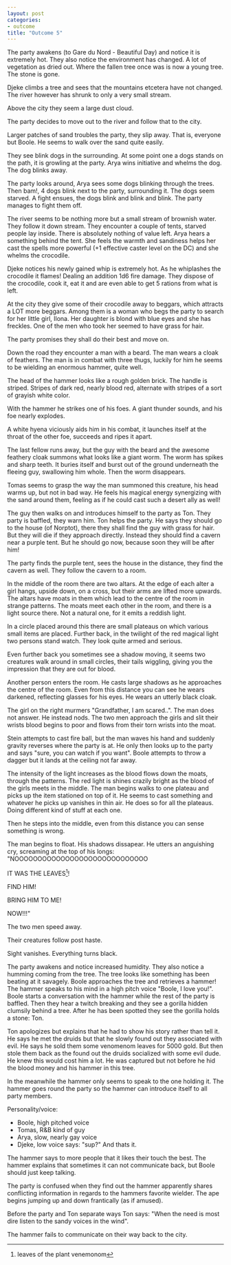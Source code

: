 ```yaml
---
layout: post
categories:
- outcome
title: "Outcome 5"
---
```


The party awakens (to Gare du Nord - Beautiful Day) and notice it is extremely hot. They also notice the environment has changed. A lot of vegetation as dried out. Where the fallen tree once was is now a young tree. The stone is gone.

Djeke climbs a tree and sees that the mountains etcetera have not changed. The river however has shrunk to only a very small stream.

Above the city they seem a large dust cloud.

The party decides to move out to the river and follow that to the city.

Larger patches of sand troubles the party, they slip away. That is, everyone but Boole. He seems to walk over the sand quite easily.

They see blink dogs in the surrounding. At some point one a dogs stands on the path, it is growling at the party. Arya wins initiative and whelms the dog. The dog blinks away.

The party looks around, Arya sees some dogs blinking through the trees. Then bam!, 4 dogs blink next to the party, surrounding it. The dogs seem starved.  A fight ensues, the dogs blink and blink and blink. The party manages to fight them off.

The river seems to be nothing more but a small stream of brownish water. They follow it down stream. They encounter a couple of tents, starved people lay inside. There is absolutely nothing of value left. Arya hears a something behind the tent. She feels the warmth and sandiness helps her cast the spells more powerful (+1 effective caster level on the DC) and she whelms the crocodile.

Djeke notices his newly gained whip is extremely hot. As he whiplashes the crocodile it flames! Dealing an addition 1d6 fire damage. They dispose of the crocodile, cook it, eat it and are even able to get 5 rations from what is left.

At the city they give some of their crocodile away to beggars, which attracts a LOT more beggars. Among them is a woman who begs the party to search for her little girl, Ilona. Her daughter is blond with blue eyes and she has freckles. One of the men who took her seemed to have grass for hair.

The party promises they shall do their best and move on.

Down the road they encounter a man with a beard. The man wears a cloak of feathers. The man is in combat with three thugs, luckily for him he seems to be wielding an enormous hammer, quite well.

The head of the hammer looks like a rough golden brick. The handle is striped.  Stripes of dark red, nearly blood red, alternate with stripes of a sort of grayish white color.

With the hammer he strikes one of his foes. A giant thunder sounds, and his foe nearly explodes.

A white hyena viciously aids him in his combat, it launches itself at the throat of the other foe, succeeds and ripes it apart.

The last fellow runs away, but the guy with the beard and the awesome feathery cloak summons what looks like a giant worm. The worm has spikes and sharp teeth. It buries itself and burst out of the ground underneath the fleeing guy, swallowing him whole. Then the worm disappears.

Tomas seems to grasp the way the man summoned this creature, his head warms up, but not in bad way. He feels his magical energy synergizing with the sand around them, feeling as if he could cast such a desert ally as well!

The guy then walks on and introduces himself to the party as Ton. They party is baffled, they warn him. Ton helps the party. He says they should go to the house (of Norptot), there they shall find the guy with grass for hair. But they will die if they approach directly. Instead they should find a cavern near a purple tent. But he should go now, because soon they will be after him!

The party finds the purple tent, sees the house in the distance, they find the cavern as well. They follow the cavern to a room.

In the middle of the room there are two altars. At the edge of each alter a girl hangs, upside down, on a cross, but their arms are lifted more upwards.  The altars have moats in them which lead to the centre of the room in strange patterns. The moats meet each other in the room, and there is a light source there. Not a natural one, for it emits a reddish light.

In a circle placed around this there are small plateaus on which various small items are placed. Further back, in the twilight of the red magical light two persons stand watch. They look quite armed and serious.

Even further back you sometimes see a shadow moving, it seems two creatures walk around in small circles, their tails wiggling, giving you the impression that they are out for blood.

Another person enters the room. He casts large shadows as he approaches the centre of the room. Even from this distance you can see he wears darkened, reflecting glasses for his eyes. He wears an utterly black cloak.

The girl on the right murmers "Grandfather, I am scared..". The man does not answer. He instead nods. The two men approach the girls and slit their wrists blood begins to poor and flows from their torn wrists into the moat.

Stein attempts to cast fire ball, but the man waves his hand and suddenly gravity reverses where the party is at. He only then looks up to the party and says "sure, you can watch if you want". Boole attempts to throw a dagger but it lands at the ceiling not far away.

The intensity of the light increases as the blood flows down the moats, through the patterns. The red light is shines crazily bright as the blood of the girls meets in the middle. The man begins walks to one plateau and picks up the item stationed on top of it. He seems to cast something and whatever he picks up vanishes in thin air. He does so for all the plateaus. Doing different kind of stuff at each one.

Then he steps into the middle, even from this distance you can sense something is wrong.

The man begins to float. His shadows dissapear. He utters an anguishing cry, screaming at the top of his longs: "NOOOOOOOOOOOOOOOOOOOOOOOOOOOOO

IT WAS THE LEAVES[^leaves]!

FIND HIM!

BRING HIM TO ME!

NOW!!!"

The two men speed away.

Their creatures follow post haste.

Sight vanishes. Everything turns black.


[^leaves]: leaves of the plant venemonom

The party awakens and notice increased humidity.  They also notice a humming coming from the tree. The tree looks like something has been beating at it savagely. Boole approaches the tree and retrieves a hammer! The hammer speaks to his mind in a high pitch voice "Boole, I love you!". Boole starts a conversation with the hammer while the rest of the party is baffled. Then they hear a twitch breaking and they see a gorilla hidden clumsily behind a tree. After he has been spotted they see the gorilla holds a stone: Ton.

Ton apologizes but explains that he had to show his story rather than tell it.  He says he met the druids but that he slowly found out they associated with evil. He says he sold them some venomenom leaves for 5000 gold. But then stole them back as the found out the druids socialized with some evil dude. He knew this would cost him a lot. He was captured but not before he hid the blood money and his hammer in this tree.

In the meanwhile the hammer only seems to speak to the one holding it. The hammer goes round the party so the hammer can introduce itself to all party members.

Personality/voice:

* Boole, high pitched voice
* Tomas, R&B kind of guy
* Arya, slow, nearly gay voice
* Djeke, low voice says: "sup?" And thats it.

The hammer says to more people that it likes their touch the best. The hammer explains that sometimes it can not communicate back, but Boole should just keep talking.

The party is confused when they find out the hammer apparently shares conflicting information in regards to the hammers favorite wielder. The ape begins jumping up and down frantically (as if amused).

Before the party and Ton separate ways Ton says: "When the need is most dire listen to the sandy voices in the wind".

The hammer fails to communicate on their way back to the city.
